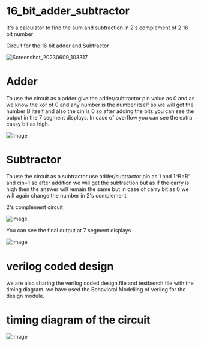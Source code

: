 # 16_bit_adder_subtractor
It's a calculator to find the sum and subtraction in 2's complement of 2 16 bit number

Circuit for the 16 bit adder and Subtractor 

![Screenshot_20230609_103317](https://github.com/9389lalit/16_bit_adder_subtractor/assets/99964550/e7f70c3b-0008-4799-b130-55035a6ada33)

# Adder 
To use the circuit as a adder give the adder/subtractor pin value as 0 and as we know the xor of 0 and any number is the number itself so we will get the number B itself and also the cin is 0 so after adding the bits you can see the output in the 7 segment displays.
In case of overflow  you can see the extra cassy bit as high.

![image](https://github.com/9389lalit/16_bit_adder_subtractor/assets/99964550/7b5a874e-edd4-41f4-8094-9de5ecb06a99)

# Subtractor 
To use the circuit as a subtractor use adder/subtractor pin as 1 and 1^B=B' and cin=1 so after addition we will get the subtraction but as if the carry is high then the answer will remain the same but in case of carry bit as 0 we will again change the number in 
2's complement

2's complement circuit

![image](https://github.com/9389lalit/16_bit_adder_subtractor/assets/99964550/6f71f0f0-4f30-4f1a-9be0-c5745c8a75f7)

You can see the final output at 7 segment displays

![image](https://github.com/9389lalit/16_bit_adder_subtractor/assets/99964550/348956a3-1b9f-4001-a2b2-c3440595aa95)


# verilog coded design 
we are also sharing the verilog coded design file and testbench file with the timing diagram.
we have used the Behavioral Modelling of verilog for the design module.

# timing diagram of the circuit 

![image](https://github.com/9389lalit/16_bit_adder_subtractor/assets/99964550/e6593a70-6cfa-4fbc-8528-00d1377509c3)

